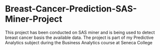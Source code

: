 # Breast-Cancer-Prediction-SAS-Miner-Project
This project has been conducted on SAS miner and is being used to detect breast cancer basis the available data. The project is part of my Predictive Analytics subject during the Business Analytics course at Seneca College
